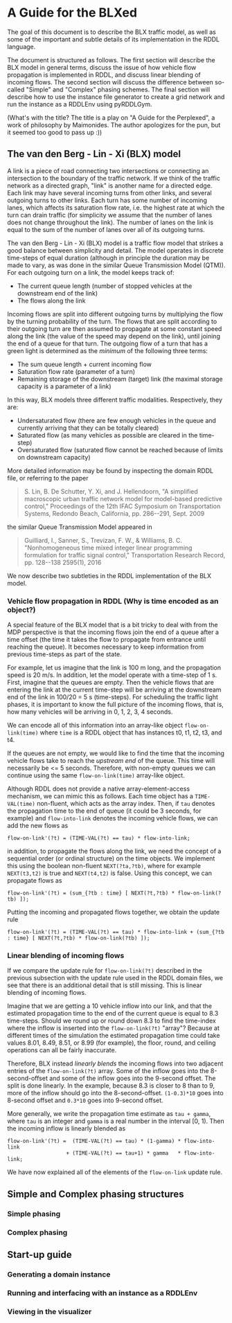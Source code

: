 # A Guide for the BLXed

The goal of this document is to describe the BLX traffic model, as well as some of the important and 
subtle details of its implementation in the RDDL language.

The document is structured as follows. The first section will describe the BLX model in general terms,
discuss the issue of how vehicle flow propagation is implemented in RDDL, and discuss linear blending of
incoming flows. The second section will discuss the difference between so-called "Simple" and "Complex"
phasing schemes. The final section will describe how to use the instance file generator to create a grid
network and run the instance as a RDDLEnv using pyRDDLGym.

(What's with the title? The title is a play on "A Guide for the Perplexed", a work of philosophy by Maimonides.
The author apologizes for the pun, but it seemed too good to pass up :))


## The van den Berg - Lin - Xi (BLX) model
A link is a piece of road connecting two intersections or connecting an intersection to the boundary of
the traffic network. If we think of the traffic network as a directed graph, "link" is another name for
a directed edge. Each link may have several incoming turns from other links, and several outgoing turns
to other links. Each turn has some number of incoming lanes, which affects its saturation flow rate, i.e.
the highest rate at which the turn can drain traffic (for simplicity we assume that the number of lanes does
not change throughout the link). The number of lanes on the link is equal to the sum of the number of lanes 
over all of its outgoing turns.

The van den Berg - Lin - Xi (BLX) model is a traffic flow model that strikes a good balance between simplicity
and detail. The model operates in discrete time-steps of equal duration (although in principle the duration
may be made to vary, as was done in the similar Queue Transmission Model (QTM)). For each outgoing turn on a
link, the model keeps track of:
 - The current queue length (number of stopped vehicles at the downstream end of the link)
 - The flows along the link

Incoming flows are split into different outgoing turns by multiplying the flow by the turning probability of the turn.
The flows that are split according to their outgoing turn are then assumed to propagate at some constant speed along 
the link (the value of the speed may depend on the link), until joining the end of a queue for that turn.
The outgoing flow of a turn that has a green light is determined as the *minimum* of the following three terms:
 - The sum queue length + current incoming flow
 - Saturation flow rate (parameter of a turn)
 - Remaining storage of the downstream (target) link (the maximal storage capacity is a parameter of a link)

In this way, BLX models three different traffic modalities. Respectively, they are:
 - Undersaturated flow (there are few enough vehicles in the queue and currently arriving that they can be totally cleared)
 - Saturated flow (as many vehicles as possible are cleared in the time-step)
 - Oversaturated flow (saturated flow cannot be reached because of limits on downstream capacity)

More detailed information may be found by inspecting the domain RDDL file, or referring to the paper

 > S. Lin, B. De Schutter, Y. Xi, and J. Hellendoorn, "A simplified macroscopic urban
   traffic network model for model-based predictive control," Proceedings of the 12th
   IFAC Symposium on Transportation Systems, Redondo Beach, California, pp. 286--291,
   Sept. 2009

the similar Queue Transmission Model appeared in

 > Guilliard, I., Sanner, S., Trevizan, F. W., & Williams, B. C. "Nonhomogeneous
   time mixed integer linear programming formulation for traffic signal control,"
   Transportation Research Record, pp. 128--138 2595(1), 2016

We now describe two subtleties in the RDDL implementation of the BLX model.

### Vehicle flow propagation in RDDL (Why is time encoded as an object?)
A special feature of the BLX model that is a bit tricky to deal with from the MDP perspective is that the incoming flows
join the end of a queue after a time offset (the time it takes the flow to propagate from entrance until reaching the queue).
It becomes necessary to keep information from previous time-steps as part of the state.

For example, let us imagine that the link is 100 m long, and the propagation speed is 20 m/s. In addition, let the model operate with a time-step of 1 s.
First, imagine that the queues are empty. Then the vehicle flows that are entering the link at the current time-step will be arriving at the downstream end of the link in
100/20 = 5 s (time-steps). For scheduling the traffic light phases, it is important to know the full picture of the incoming flows,
that is, how many vehicles will be arriving in 0, 1, 2, 3, 4 seconds.

We can encode all of this information into an array-like object
``` flow-on-link(time) ```
where ``time`` is a RDDL object that has instances t0, t1, t2, t3, and t4.

If the queues are not empty, we would like to find the time that the incoming vehicle flows take to reach the
*upstream end* of the queue. This time will necessarily be <= 5 seconds. Therefore, with non-empty queues we
can continue using the same ``flow-on-link(time)`` array-like object.

Although RDDL does not provide a native array-element-access mechanism, we can mimic this as follows. Each
time object has a ``TIME-VAL(time)`` non-fluent, which acts as the array index. Then, if ``tau`` denotes
the propagation time to the end of queue (it could be 3 seconds, for example) and ``flow-into-link`` denotes
the incoming vehicle flows, we can add the new flows as

``` flow-on-link'(?t) = (TIME-VAL(?t) == tau) * flow-into-link; ```

in addition, to propagate the flows along the link, we need the concept of a sequential order
(or ordinal structure) on the time objects. We implement this using the boolean non-fluent ``NEXT(?ta,?tb)``,
where for example ``NEXT(t3,t2)`` is true and ``NEXT(t4,t2)`` is false. Using this concept, we can propagate
flows as

``` flow-on-link'(?t) = (sum_{?tb : time} [ NEXT(?t,?tb) * flow-on-link(?tb) ]); ```

Putting the incoming and propagated flows together, we obtain the update rule

``` flow-on-link'(?t) = (TIME-VAL(?t) == tau) * flow-into-link + (sum_{?tb : time} [ NEXT(?t,?tb) * flow-on-link(?tb) ]); ```

### Linear blending of incoming flows
If we compare the update rule for ``flow-on-link(?t)`` described in the previous subsection with the update rule used in the
RDDL domain files, we see that there is an additional detail that is still missing. This is linear blending of incoming flows.

Imagine that we are getting a 10 vehicle inflow into our link, and that the estimated propagation time to the end
of the current queue is equal to 8.3 time-steps. Should we round up or round down 8.3 to find the time-index where
the inflow is inserted into the ``flow-on-link(?t)`` "array"? Because at different times of the simulation the
estimated propagation time could take values 8.01, 8.49, 8.51, or 8.99 (for example), the floor, round, and ceiling
operations can all be fairly inaccurate.

Therefore, BLX instead *linearly blends* the incoming flows into two adjacent entries of the ``flow-on-link(?t)``
array. Some of the inflow goes into the 8-second-offset and some of the inflow goes into the 9-second offset.
The split is done linearly. In the example, because 8.3 is closer to 8 than to 9, more of the inflow should
go into the 8-second-offset. ``(1-0.3)*10`` goes into 8-second offset and ``0.3*10`` goes into 9-second offset.

More generally, we write the propagation time estimate as ``tau + gamma``, where ``tau`` is an integer and ``gamma``
is a real number in the interval [0, 1). Then the incoming inflow is linearly blended as

```
flow-on-link'(?t) =  (TIME-VAL(?t) == tau) * (1-gamma) * flow-into-link
                   + (TIME-VAL(?t) == tau+1) * gamma   * flow-into-link;
```

We have now explained all of the elements of the ``flow-on-link`` update rule.

## Simple and Complex phasing structures
### Simple phasing
### Complex phasing

## Start-up guide
### Generating a domain instance
### Running and interfacing with an instance as a RDDLEnv
### Viewing in the visualizer
